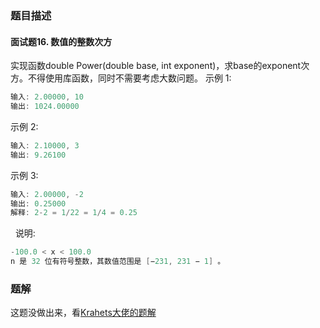 ### 题目描述
#### 面试题16. 数值的整数次方
实现函数double Power(double base, int exponent)，求base的exponent次方。不得使用库函数，同时不需要考虑大数问题。
示例 1:
```kotlin
输入: 2.00000, 10
输出: 1024.00000
```

示例 2:
```kotlin
输入: 2.10000, 3
输出: 9.26100
```

示例 3:
```kotlin
输入: 2.00000, -2
输出: 0.25000
解释: 2-2 = 1/22 = 1/4 = 0.25
```

 
说明:
```kotlin
-100.0 < x < 100.0
n 是 32 位有符号整数，其数值范围是 [−231, 231 − 1] 。
```

### 题解
这题没做出来，看[Krahets大佬的题解](https://leetcode-cn.com/problems/shu-zhi-de-zheng-shu-ci-fang-lcof/solution/mian-shi-ti-16-shu-zhi-de-zheng-shu-ci-fang-kuai-s/)



